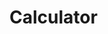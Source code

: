 # Calculator

<p align = 'center>
![Screenshot 2023-10-11 at 09-53-15 Calculator](https://github.com/ThSetrof/Calculator/assets/75889955/9c1b4116-4a2d-40b3-b9b6-9796a66ce786)
</p>

## Basic Overview

In this project the goal was to build a simple calculator using basic html, css and javascript.

This project is part of the Odin Project Course for Web development. For more info about the Odin Project check link below: 

  [The Odin Project](https://www.theodinproject.com/lessons/foundations-calculator)



## Interaction 
To check a live preview of the calculator, check out this link: [Calculator](https://thsetrof.github.io/Calculator/)
